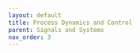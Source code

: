 ```yaml
---
layout: default
title: Process Dynamics and Control
parent: Signals and Systems
nav_order: 3
---
```


<object data="pdc.pdf" width="1000" height="1000" type='application/pdf'/>
